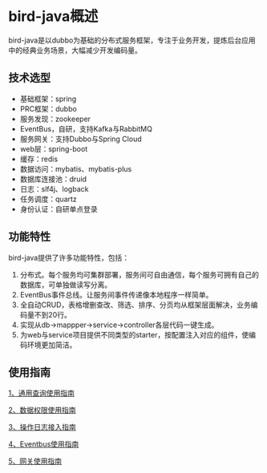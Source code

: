 # bird-java概述

bird-java是以dubbo为基础的分布式服务框架，专注于业务开发，提炼后台应用中的经典业务场景，大幅减少开发编码量。

## 技术选型

 - 基础框架：spring
 - PRC框架：dubbo
 - 服务发现：zookeeper
 - EventBus，自研，支持Kafka与RabbitMQ
 - 服务网关：支持Dubbo与Spring Cloud
 - web层：spring-boot
 - 缓存：redis
 - 数据访问：mybatis、mybatis-plus
 - 数据库连接池：druid
 - 日志：slf4j、logback
 - 任务调度：quartz
 - 身份认证：自研单点登录

## 功能特性

bird-java提供了许多功能特性，包括：

 1. 分布式。每个服务均可集群部署，服务间可自由通信，每个服务可拥有自己的数据库，可单独做读写分离。
 2. EventBus事件总线。让服务间事件传递像本地程序一样简单。
 3. 全自动CRUD，表格增删查改、筛选、排序、分页均从框架层面解决，业务编码量不到20行。
 4. 实现从db->mappper->service->controller各层代码一键生成。
 5. 为web与service项目提供不同类型的starter，按配置注入对应的组件，使编码环境更加简洁。
 
## 使用指南

[1、通用查询使用指南][1]

[2、数据权限使用指南][2]

[3、操作日志接入指南][3]

[4、Eventbus使用指南][4]

[5、网关使用指南][5]


  [1]: https://github.com/liuxx001/bird-java/blob/master/docs/1%E3%80%81%E9%80%9A%E7%94%A8%E6%9F%A5%E8%AF%A2%E4%BD%BF%E7%94%A8%E6%8C%87%E5%8D%97.md
  [2]: https://github.com/liuxx001/bird-java/blob/master/docs/2%E3%80%81%E6%95%B0%E6%8D%AE%E6%9D%83%E9%99%90%E4%BD%BF%E7%94%A8%E6%8C%87%E5%8D%97.md
  [3]: https://github.com/liuxx001/bird-java/blob/master/docs/3%E3%80%81%E6%93%8D%E4%BD%9C%E6%97%A5%E5%BF%97%E6%8E%A5%E5%85%A5%E6%8C%87%E5%8D%97.md
  [4]: https://github.com/liuxx001/bird-java/blob/master/docs/4%E3%80%81Eventbus%E4%BD%BF%E7%94%A8%E6%8C%87%E5%8D%97.md
  [5]: https://github.com/liuxx001/bird-java/blob/master/docs/5%E3%80%81%E7%BD%91%E5%85%B3%E4%BD%BF%E7%94%A8%E6%8C%87%E5%8D%97.md